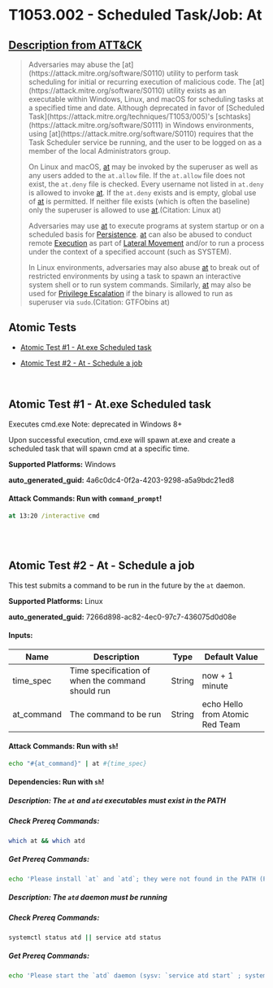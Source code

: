 # T1053.002 - Scheduled Task/Job: At
## [Description from ATT&CK](https://attack.mitre.org/techniques/T1053/002)
<blockquote>Adversaries may abuse the [at](https://attack.mitre.org/software/S0110) utility to perform task scheduling for initial or recurring execution of malicious code. The [at](https://attack.mitre.org/software/S0110) utility exists as an executable within Windows, Linux, and macOS for scheduling tasks at a specified time and date. Although deprecated in favor of [Scheduled Task](https://attack.mitre.org/techniques/T1053/005)'s [schtasks](https://attack.mitre.org/software/S0111) in Windows environments, using [at](https://attack.mitre.org/software/S0110) requires that the Task Scheduler service be running, and the user to be logged on as a member of the local Administrators group.

On Linux and macOS, [at](https://attack.mitre.org/software/S0110) may be invoked by the superuser as well as any users added to the <code>at.allow</code> file. If the <code>at.allow</code> file does not exist, the <code>at.deny</code> file is checked. Every username not listed in <code>at.deny</code> is allowed to invoke [at](https://attack.mitre.org/software/S0110). If the <code>at.deny</code> exists and is empty, global use of [at](https://attack.mitre.org/software/S0110) is permitted. If neither file exists (which is often the baseline) only the superuser is allowed to use [at](https://attack.mitre.org/software/S0110).(Citation: Linux at)

Adversaries may use [at](https://attack.mitre.org/software/S0110) to execute programs at system startup or on a scheduled basis for [Persistence](https://attack.mitre.org/tactics/TA0003). [at](https://attack.mitre.org/software/S0110) can also be abused to conduct remote [Execution](https://attack.mitre.org/tactics/TA0002) as part of [Lateral Movement](https://attack.mitre.org/tactics/TA0008) and/or to run a process under the context of a specified account (such as SYSTEM).

In Linux environments, adversaries may also abuse [at](https://attack.mitre.org/software/S0110) to break out of restricted environments by using a task to spawn an interactive system shell or to run system commands. Similarly, [at](https://attack.mitre.org/software/S0110) may also be used for [Privilege Escalation](https://attack.mitre.org/tactics/TA0004) if the binary is allowed to run as superuser via <code>sudo</code>.(Citation: GTFObins at)</blockquote>

## Atomic Tests

- [Atomic Test #1 - At.exe Scheduled task](#atomic-test-1---atexe-scheduled-task)

- [Atomic Test #2 - At - Schedule a job](#atomic-test-2---at---schedule-a-job)


<br/>

## Atomic Test #1 - At.exe Scheduled task
Executes cmd.exe
Note: deprecated in Windows 8+

Upon successful execution, cmd.exe will spawn at.exe and create a scheduled task that will spawn cmd at a specific time.

**Supported Platforms:** Windows


**auto_generated_guid:** 4a6c0dc4-0f2a-4203-9298-a5a9bdc21ed8






#### Attack Commands: Run with `command_prompt`! 


```cmd
at 13:20 /interactive cmd
```






<br/>
<br/>

## Atomic Test #2 - At - Schedule a job
This test submits a command to be run in the future by the `at` daemon.

**Supported Platforms:** Linux


**auto_generated_guid:** 7266d898-ac82-4ec0-97c7-436075d0d08e





#### Inputs:
| Name | Description | Type | Default Value |
|------|-------------|------|---------------|
| time_spec | Time specification of when the command should run | String | now + 1 minute|
| at_command | The command to be run | String | echo Hello from Atomic Red Team|


#### Attack Commands: Run with `sh`! 


```sh
echo "#{at_command}" | at #{time_spec}
```




#### Dependencies:  Run with `sh`!
##### Description: The `at` and `atd` executables must exist in the PATH
##### Check Prereq Commands:
```sh
which at && which atd
```
##### Get Prereq Commands:
```sh
echo 'Please install `at` and `atd`; they were not found in the PATH (Package name: `at`)'
```
##### Description: The `atd` daemon must be running
##### Check Prereq Commands:
```sh
systemctl status atd || service atd status
```
##### Get Prereq Commands:
```sh
echo 'Please start the `atd` daemon (sysv: `service atd start` ; systemd: `systemctl start atd`)'
```




<br/>
